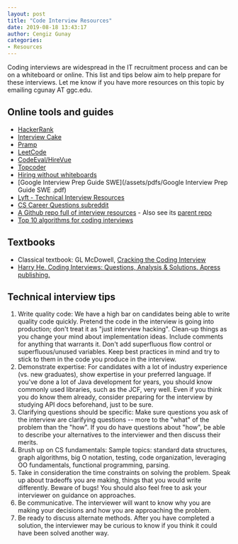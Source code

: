 ```yaml
---
layout: post
title: "Code Interview Resources"
date: 2019-08-18 13:43:17
author: Cengiz Gunay
categories:
- Resources
---
```


Coding interviews are widespread in the IT recruitment process and can
be on a whiteboard or online. This list and tips below aim to help
prepare for these interviews. Let me know if you have more resources
on this topic by emailing cgunay AT ggc.edu.

## Online tools and guides

* [HackerRank](https://www.hackerrank.com/)
* [Interview Cake](https://www.interviewcake.com/)
* [Pramp](https://www.pramp.com/#/)
* [LeetCode](https://leetcode.com/)
* [CodeEval/HireVue](https://www.hirevue.com/products/assessments)
* [Topcoder](https://www.topcoder.com/)
* [Hiring without whiteboards](https://github.com/poteto/hiring-without-whiteboards)
* [Google Interview Prep Guide SWE](/assets/pdfs/Google Interview Prep Guide SWE .pdf)
* [Lyft - Technical Interview Resources](/assets/pdfs/2019_Lyft_Technical_Interview_Resources.pdf)
* [CS Career Questions subreddit](https://www.reddit.com/r/cscareerquestions/)
* [A Github repo full of interview resources](https://github.com/aknobloch/interviews) - Also see its [parent repo](https://github.com/kdn251/interviews)
* [Top 10 algorithms for coding interviews](https://www.programcreek.com/2012/11/top-10-algorithms-for-coding-interview/)

## Textbooks

* Classical textbook: GL McDowell, [Cracking the Coding Interview](http://www.crackingthecodinginterview.com/)
* [Harry He. Coding Interviews: Questions, Analysis & Solutions. Apress publishing.](https://www.amazon.com/Coding-Interviews-Questions-Solutions-Programming-ebook/dp/B00ACC6AQY)

## Technical interview tips

1. Write quality code: We have a high bar on candidates being able to write quality code quickly. Pretend the code in the interview is going into production; don't treat it as "just interview hacking". Clean-up things as you change your mind about implementation ideas. Include comments for anything that warrants it. Don't add superfluous flow control or superfluous/unused variables. Keep best practices in mind and try to stick to them in the code you produce in the interview.
2. Demonstrate expertise: For candidates with a lot of industry experience (vs. new graduates), show expertise in your preferred language. If you've done a lot of Java development for years, you should know commonly used libraries, such as the JCF, very well. Even if you think you do know them already, consider preparing for the interview by studying API docs beforehand, just to be sure.
3. Clarifying questions should be specific: Make sure questions you ask of the interview are clarifying questions -- more to the "what" of the problem than the "how". If you do have questions about "how", be able to describe your alternatives to the interviewer and then discuss their merits.
4. Brush up on CS fundamentals: Sample topics: standard data structures, graph algorithms, big O notation, testing, code organization, leveraging OO fundamentals, functional programming, parsing.
5. Take in consideration the time constraints on solving the problem. Speak up about tradeoffs you are making, things that you would write differently. Beware of bugs! You should also feel free to ask your interviewer on guidance on approaches.
6. Be communicative. The interviewer will want to know why you are making your decisions and how you are approaching the problem.
7. Be ready to discuss alternate methods. After you have completed a solution, the interviewer may be curious to know if you think it could have been solved another way.
